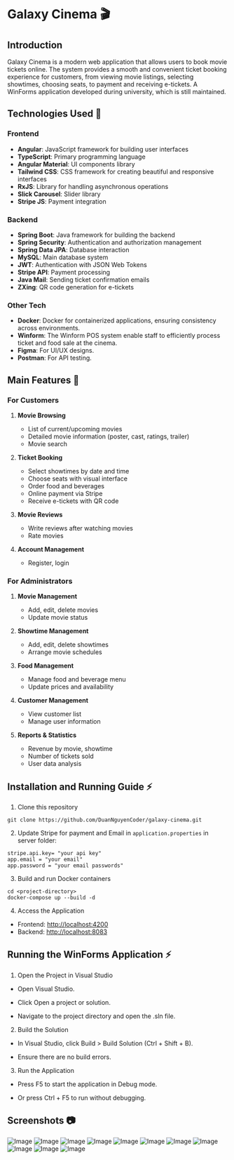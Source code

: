 # Galaxy Cinema 🎬

## Introduction

Galaxy Cinema is a modern web application that allows users to book movie tickets online. The system provides a smooth and convenient ticket booking experience for customers, from viewing movie listings, selecting showtimes, choosing seats, to payment and receiving e-tickets. A WinForms application developed during university, which is still maintained.

## Technologies Used 🚀

### Frontend

- **Angular**: JavaScript framework for building user interfaces
- **TypeScript**: Primary programming language
- **Angular Material**: UI components library
- **Tailwind CSS**: CSS framework for creating beautiful and responsive interfaces
- **RxJS**: Library for handling asynchronous operations
- **Slick Carousel**: Slider library
- **Stripe JS**: Payment integration

### Backend

- **Spring Boot**: Java framework for building the backend
- **Spring Security**: Authentication and authorization management
- **Spring Data JPA**: Database interaction
- **MySQL**: Main database system
- **JWT**: Authentication with JSON Web Tokens
- **Stripe API**: Payment processing
- **Java Mail**: Sending ticket confirmation emails
- **ZXing**: QR code generation for e-tickets

### Other Tech

- **Docker**: Docker for containerized applications, ensuring consistency across environments.
- **Winform**: The Winform POS system enable staff to efficiently process ticket and food sale at the cinema.
- **Figma**: For UI/UX designs.
- **Postman**: For API testing.

## Main Features 🚀

### For Customers

1. **Movie Browsing**

   - List of current/upcoming movies
   - Detailed movie information (poster, cast, ratings, trailer)
   - Movie search

2. **Ticket Booking**

   - Select showtimes by date and time
   - Choose seats with visual interface
   - Order food and beverages
   - Online payment via Stripe
   - Receive e-tickets with QR code

3. **Movie Reviews**

   - Write reviews after watching movies
   - Rate movies

4. **Account Management**
   - Register, login

### For Administrators

1. **Movie Management**

   - Add, edit, delete movies
   - Update movie status

2. **Showtime Management**

   - Add, edit, delete showtimes
   - Arrange movie schedules

3. **Food Management**

   - Manage food and beverage menu
   - Update prices and availability

4. **Customer Management**

   - View customer list
   - Manage user information

5. **Reports & Statistics**
   - Revenue by movie, showtime
   - Number of tickets sold
   - User data analysis

## Installation and Running Guide ⚡

1. Clone this repository

```
git clone https://github.com/DuanNguyenCoder/galaxy-cinema.git
```

2. Update Stripe for payment and Email in `application.properties` in server folder:

```properties
stripe.api.key= "your api key"
app.email = "your email"
app.password = "your email passwords"
```

3. Build and run Docker containers

```
cd <project-directory>
docker-compose up --build -d
```

4. Access the Application

- Frontend: [http://localhost:4200]()
- Backend: [http://localhost:8083]()

## Running the WinForms Application ⚡

1. Open the Project in Visual Studio

- Open Visual Studio.

- Click Open a project or solution.

- Navigate to the project directory and open the .sln file.

2. Build the Solution

- In Visual Studio, click Build > Build Solution (Ctrl + Shift + B).

- Ensure there are no build errors.

3. Run the Application

- Press F5 to start the application in Debug mode.

- Or press Ctrl + F5 to run without debugging.

## Screenshots 📷

![Image](https://github.com/user-attachments/assets/69a3aa2a-41d7-41ff-90f4-808e9282a05f)
![Image](https://github.com/user-attachments/assets/4b299e08-cfbb-4d9b-9085-621c16b1f42a)
![Image](https://github.com/user-attachments/assets/945cc609-87c3-4e57-9868-ec2cd80ed9c7)
![Image](https://github.com/user-attachments/assets/63c4b452-a4ec-4f68-a532-6ef4c152cc2e)
![Image](https://github.com/user-attachments/assets/6f2656ad-1deb-4d11-8a6c-ab8baf6581ec)
![Image](https://github.com/user-attachments/assets/4116066b-bbad-4a9e-982e-f99764543a0b)
![Image](https://github.com/user-attachments/assets/93e7a97c-2e1f-4e3e-9eed-3313998b168e)
![Image](https://github.com/user-attachments/assets/5ff33fb5-bee6-4bf8-8282-b5392a2fafab)
![Image](https://github.com/user-attachments/assets/c311e108-296f-4e9a-b735-975835b24f75)
![Image](https://github.com/user-attachments/assets/1c8f3215-d0f7-4494-9d2a-e46b8eea185f)
![Image](https://github.com/user-attachments/assets/3f379e41-9644-42fc-8ace-f7bb1f622534)
